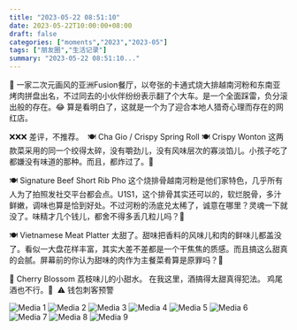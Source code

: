 ```yaml
---
title: "2023-05-22 08:51:10"
date: 2023-05-22T10:00:00+08:00
draft: false
categories: ["moments","2023","2023-05"]
tags: ["朋友圈","生活记录"]
summary: "2023-05-22 08:51:10..."
---
```


💮 一家二次元画风的亚洲Fusion餐厅，以夸张的卡通式烧大排越南河粉和东南亚烤肉拼盘出名，不过同去的小伙伴纷纷表示翻了个大车。是一个全面踩雷，负分滚出般的存在。😂 算是看明白了，这就是一个为了迎合本地人猎奇心理而存在的网红店。

❌❌❌ 差评，不推荐。
​
​🍽️ Cha Gio / Crispy Spring Roll
🍽️ Crispy Wonton
这两款菜采用的同一个绞得太碎，没有嚼劲儿，没有风味层次的寡淡馅儿。小孩子吃了都嫌没有味道的那种。而且，都炸过了。🫠

🍽️ Signature Beef Short Rib Pho
这个烧排骨越南河粉是他们家特色，几乎所有人为了拍照发社交平台都会点。U1S1，这个排骨其实还可以的，软烂脱骨，多汁鲜嫩，调味也算是恰到好处。不过河粉的汤底兑太稀了，诚意在哪里？灵魂一下就没了。味精才几个钱儿，都舍不得多丢几粒儿吗？🫠

🍽️ Vietnamese Meat Platter
太甜了。甜味把香料的风味儿和肉的鲜味儿都盖没了。看似一大盘花样丰富，其实大差不差都是一个干焦焦的质感。而且搞这么甜真的会腻。屏幕前的你认为甜味的肉作为主餐菜肴算是原罪吗？🫠

🍹 Cherry Blossom
荔枝味儿的小甜水。
在我这里，酒搞得太甜真得犯法。
鸡尾酒也不行。🫠
​
​⚠️ 钱包刺客预警

![Media 1](/Moments/photos/2023-05-22/202305220851100.jpg)
![Media 2](/Moments/photos/2023-05-22/202305220851101.jpg)
![Media 3](/Moments/photos/2023-05-22/202305220851102.jpg)
![Media 4](/Moments/photos/2023-05-22/202305220851103.jpg)
![Media 5](/Moments/photos/2023-05-22/202305220851104.jpg)
![Media 6](/Moments/photos/2023-05-22/202305220851105.jpg)
![Media 7](/Moments/photos/2023-05-22/202305220851106.jpg)
![Media 8](/Moments/photos/2023-05-22/202305220851107.jpg)
![Media 9](/Moments/photos/2023-05-22/202305220851108.jpg)

